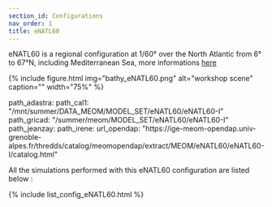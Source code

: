 ```yaml
---
section_id: Configurations
nav_order: 1
title: eNATL60
---
```


eNATL60 is a regional configuration at 1/60° over the North Atlantic from 6° to 67°N, including Mediterranean Sea, more informations [here](https://github.com/ocean-next/eNATL60/blob/README.md)

{% include figure.html img="bathy_eNATL60.png" alt="workshop scene" caption="" width="75%" %}

<div class="card mb-3{% if include.width %} feature-w-{{ include.width }}{% endif %}{% if include.centered %} mx-auto{% endif %}">
<div class="card-body">
<div class="card-text">
path_adastra: 
path_cal1: "/mnt/summer/DATA_MEOM/MODEL_SET/eNATL60/eNATL60-I"
path_gricad: "/summer/meom/MODEL_SET/eNATL60/eNATL60-I"
path_jeanzay:
path_irene:
url_opendap: "https://ige-meom-opendap.univ-grenoble-alpes.fr/thredds/catalog/meomopendap/extract/MEOM/eNATL60/eNATL60-I/catalog.html"
</div>
</div>
</div>

All the simulations performed with this eNATL60 configuration are listed below :

{% include list_config_eNATL60.html %}

